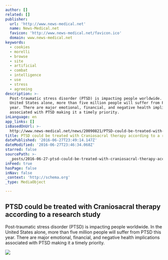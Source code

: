 ```yaml
---
author: []
related: []
publisher:
  url: 'http://www.news-medical.net'
  name: News-Medical.net
  favicon: 'http://www.news-medical.net/favicon.ico'
  domain: www.news-medical.net
keywords:
  - cookies
  - morelli
  - browse
  - site
  - artificial
  - combat
  - intelligence
  - use
  - stress
  - agreeing
description: >-
  Post-traumatic stress disorder (PTSD) is impacting people worldwide. In the
  United States alone, more than five million people will suffer from PTSD this
  year. There are major emotional, financial, and negative health implications
  associated with PTSD making it a timely priority.
inLanguage: en
app_links: []
isBasedOnUrl: >-
  http://www.news-medical.net/news/20090821/PTSD-could-be-treated-with-Craniosacral-therapy-according-to-a-research-study.aspx
title: PTSD could be treated with Craniosacral therapy according to a research study
datePublished: '2016-06-27T23:49:14.147Z'
dateModified: '2016-06-27T23:46:34.068Z'
starred: false
sourcePath: >-
  _posts/2016-06-27-ptsd-could-be-treated-with-craniosacral-therapy-according-to.md
inFeed: true
hasPage: false
inNav: false
_context: 'http://schema.org'
_type: MediaObject

---
```

<article style=""><h1>PTSD could be treated with Craniosacral therapy according to a research study</h1><p>Post-traumatic stress disorder (PTSD) is impacting people worldwide. In the United States alone, more than five million people will suffer from PTSD this year. There are major emotional, financial, and negative health implications associated with PTSD making it a timely priority.</p><img src="http://www.news-medical.net/image.axd?picture=2014%2f7%2f92036744-620x480.jpg" /></article>